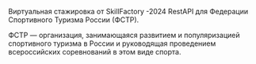 Виртуальная стажировка от SkillFactory -2024
RestAPI для Федерации Спортивного Туризма России (ФСТР).

ФСТР — организация, занимающаяся развитием и популяризацией спортивного туризма в России и руководящая проведением всероссийских соревнований в этом виде спорта.
